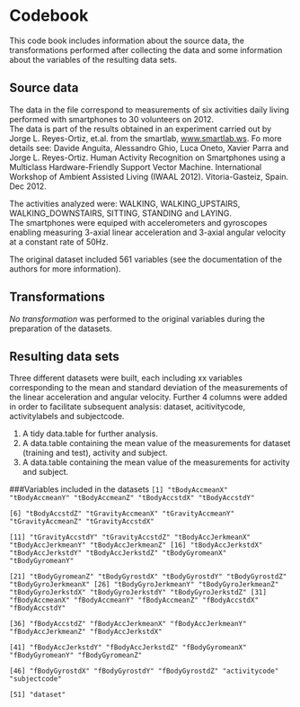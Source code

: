 Codebook
=========
This code book includes information about the source data, the transformations performed after collecting the data and some information about the variables of the resulting data sets.

Source data
----------------
The data in the file correspond to measurements of six activities daily living performed with smartphones to 30 volunteers on 2012.  
The data is part of the results obtained in an experiment carried out by Jorge L. Reyes-Ortiz, et.al. from the smartlab, www.smartlab.ws. Fo more details see: Davide Anguita, Alessandro Ghio, Luca Oneto, Xavier Parra and Jorge L. Reyes-Ortiz. Human Activity Recognition on Smartphones using a Multiclass Hardware-Friendly Support Vector Machine. International Workshop of Ambient Assisted Living (IWAAL 2012). Vitoria-Gasteiz, Spain. Dec 2012.  

The activities analyzed were: WALKING, WALKING_UPSTAIRS, WALKING_DOWNSTAIRS, SITTING, STANDING and LAYING.  
The smartphones were equiped with accelerometers and gyroscopes enabling measuring 3-axial linear acceleration and 3-axial angular velocity at a constant rate of 50Hz.  

The original dataset included 561 variables (see the documentation of the authors for more information). 

Transformations
------------------------
*No transformation* was performed to the original variables during the preparation of the datasets.

Resulting data sets
-------------------------
Three different datasets were built, each including xx variables corresponding to the mean and standard deviation of the measurements of the linear acceleration and angular velocity. Further 4 columns were added in order to facilitate subsequent analysis: dataset, acitivitycode, activitylabels and subjectcode.

1. A tidy data.table for further analysis.
2. A data.table containing the mean value of the measurements for dataset (training and test), activity and subject.
3. A data.table containing the mean value of the measurements for activity and subject.  

###Variables included in the datasets
<code>[1] "tBodyAccmeanX"      "tBodyAccmeanY"      "tBodyAccmeanZ"      "tBodyAccstdX"       "tBodyAccstdY"      
[6] "tBodyAccstdZ"       "tGravityAccmeanX"   "tGravityAccmeanY"   "tGravityAccmeanZ"   "tGravityAccstdX"   
[11] "tGravityAccstdY"    "tGravityAccstdZ"    "tBodyAccJerkmeanX"  "tBodyAccJerkmeanY"  "tBodyAccJerkmeanZ" 
[16] "tBodyAccJerkstdX"   "tBodyAccJerkstdY"   "tBodyAccJerkstdZ"   "tBodyGyromeanX"     "tBodyGyromeanY"    
[21] "tBodyGyromeanZ"     "tBodyGyrostdX"      "tBodyGyrostdY"      "tBodyGyrostdZ"      "tBodyGyroJerkmeanX"
[26] "tBodyGyroJerkmeanY" "tBodyGyroJerkmeanZ" "tBodyGyroJerkstdX"  "tBodyGyroJerkstdY"  "tBodyGyroJerkstdZ" 
[31] "fBodyAccmeanX"      "fBodyAccmeanY"      "fBodyAccmeanZ"      "fBodyAccstdX"       "fBodyAccstdY"      
[36] "fBodyAccstdZ"       "fBodyAccJerkmeanX"  "fBodyAccJerkmeanY"  "fBodyAccJerkmeanZ"  "fBodyAccJerkstdX"  
[41] "fBodyAccJerkstdY"   "fBodyAccJerkstdZ"   "fBodyGyromeanX"     "fBodyGyromeanY"     "fBodyGyromeanZ"    
[46] "fBodyGyrostdX"      "fBodyGyrostdY"      "fBodyGyrostdZ"      "activitycode"       "subjectcode"       
[51] "dataset"</code>

